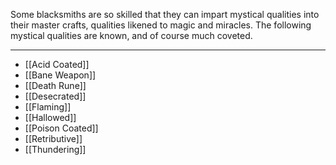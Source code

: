 Some blacksmiths are so skilled that they can impart mystical qualities into their master crafts, qualities likened to magic and miracles. The following mystical qualities are known, and of course much coveted.

---
- [[Acid Coated]]
- [[Bane Weapon]]
- [[Death Rune]]
- [[Desecrated]]
- [[Flaming]]
- [[Hallowed]]
- [[Poison Coated]]
- [[Retributive]]
- [[Thundering]]